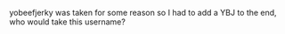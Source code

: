yobeefjerky was taken for some reason so I had to add a YBJ to the end, who would take this username?
